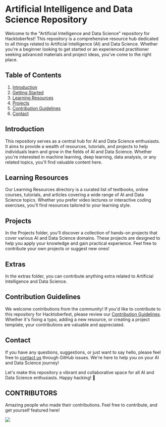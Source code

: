 # Artificial Intelligence and Data Science Repository

Welcome to the "Artificial Intelligence and Data Science" repository for Hacktoberfest! This repository is a comprehensive resource hub dedicated to all things related to Artificial Intelligence (AI) and Data Science. Whether you're a beginner looking to get started or an experienced practitioner seeking advanced materials and project ideas, you've come to the right place.

## Table of Contents

1. [Introduction](#introduction)
2. [Getting Started](#getting-started)
3. [Learning Resources](#learning-resources)
4. [Projects](#projects)
5. [Contribution Guidelines](#contribution-guidelines)
6. [Contact](#contact)

## Introduction

This repository serves as a central hub for AI and Data Science enthusiasts. It aims to provide a wealth of resources, tutorials, and projects to help individuals learn and grow in the fields of AI and Data Science. Whether you're interested in machine learning, deep learning, data analysis, or any related topics, you'll find valuable content here.


## Learning Resources

Our Learning Resources directory is a curated list of textbooks, online courses, tutorials, and articles covering a wide range of AI and Data Science topics. Whether you prefer video lectures or interactive coding exercises, you'll find resources tailored to your learning style.

## Projects

In the Projects folder, you'll discover a collection of hands-on projects that cover various AI and Data Science domains. These projects are designed to help you apply your knowledge and gain practical experience. Feel free to contribute your own projects or suggest new ones!

## Extras

In the extras folder, you can contribute anything extra related to Artificial Intelligence and Data Science.

## Contribution Guidelines

We welcome contributions from the community! If you'd like to contribute to this repository for Hacktoberfest, please review our [Contribution Guidelines](CONTRIBUTING.md). Whether it's fixing a typo, adding a new resource, or creating a project template, your contributions are valuable and appreciated.

## Contact

If you have any questions, suggestions, or just want to say hello, please feel free to [contact us](https://github.com/Munsif-Raza-T/Artificial-Intelligence-and-Data-Science/issues) through GitHub issues. We're here to help you on your AI and Data Science journey!

Let's make this repository a vibrant and collaborative space for all AI and Data Science enthusiasts. Happy hacking! 🚀


## CONTRIBUTORS
Amazing people who made their contributions. Feel free to contribute, and get yourself featured here!

<a href="https://github.com/munsif-raza-t/artificial-intelligence-and-data-science/graphs/contributors">
  <img src="https://contrib.rocks/image?repo=munsif-raza-t/artificial-intelligence-and-data-science" />
</a>


